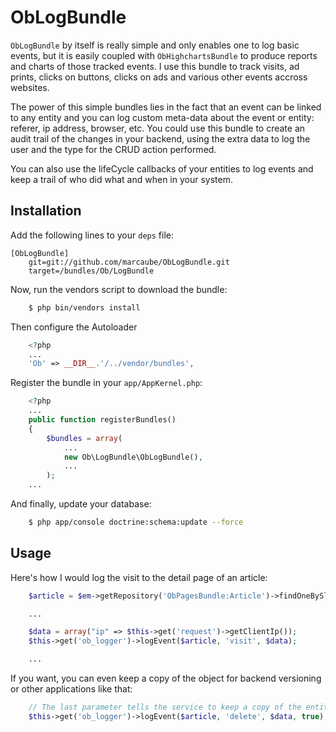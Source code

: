 # ObLogBundle

`ObLogBundle` by itself is really simple and only enables one to log basic events, but it is easily coupled with
`ObHighchartsBundle` to produce reports and charts of those tracked events. I use this bundle to track visits, ad prints,
clicks on buttons, clicks on ads and various other events accross websites.

The power of this simple bundles lies in the fact that an event can be linked to any entity and you can log custom
meta-data about the event or entity: referer, ip address, browser, etc. You could use this bundle to create an audit
trail of the changes in your backend, using the extra data to log the user and the type for the CRUD action performed.

You can also use the lifeCycle callbacks of your entities to log events and keep a trail of who did what and when in your
system.

## Installation

Add the following lines to your `deps` file:

    [ObLogBundle]
        git=git://github.com/marcaube/ObLogBundle.git
        target=/bundles/Ob/LogBundle

Now, run the vendors script to download the bundle:

``` bash
    $ php bin/vendors install
```

Then configure the Autoloader

``` php
    <?php
    ...
    'Ob' => __DIR__.'/../vendor/bundles',
```

Register the bundle in your `app/AppKernel.php`:

``` php
    <?php
    ...
    public function registerBundles()
    {
        $bundles = array(
            ...
            new Ob\LogBundle\ObLogBundle(),
            ...
        );
    ...
```

And finally, update your database:

``` bash
    $ php app/console doctrine:schema:update --force
```

## Usage
Here's how I would log the visit to the detail page of an article:

```php
    $article = $em->getRepository('ObPagesBundle:Article')->findOneBySlug($slug);

    ...

    $data = array("ip" => $this->get('request')->getClientIp());
    $this->get('ob_logger')->logEvent($article, 'visit', $data);

    ...
```

If you want, you can even keep a copy of the object for backend versioning or other applications like that:

``` php
    // The last parameter tells the service to keep a copy of the entity, defaults to false for obvious reasons
    $this->get('ob_logger')->logEvent($article, 'delete', $data, true);
```